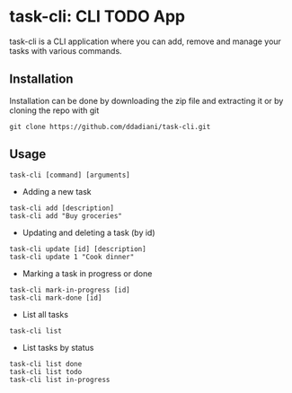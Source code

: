 # **task-cli**: CLI TODO App
task-cli is a CLI application where you can add, remove and manage your tasks with various commands. 

## Installation

Installation can be done by downloading the zip file and extracting it or 
by cloning the repo with git
```
git clone https://github.com/ddadiani/task-cli.git
```


## Usage
```
task-cli [command] [arguments]
```

* Adding a new task
```
task-cli add [description]
task-cli add "Buy groceries"
```

* Updating and deleting a task (by id)
```
task-cli update [id] [description]
task-cli update 1 "Cook dinner"
```

* Marking a task in progress or done
```
task-cli mark-in-progress [id]
task-cli mark-done [id]
```

* List all tasks
```
task-cli list
```

* List tasks by status
```
task-cli list done
task-cli list todo
task-cli list in-progress
```